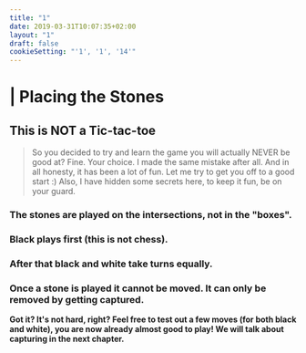 ```yaml
---
title: "1"
date: 2019-03-31T10:07:35+02:00
layout: "1"
draft: false
cookieSetting: "'1', '1', '14'"
---
```


# | Placing the Stones

## This is NOT a Tic-tac-toe

> So you decided to try and learn the game you will actually NEVER be good at? Fine. Your choice. I made the same mistake after all. And in all honesty, it has been a lot of fun. Let me try to get you off to a good start :) Also, I have hidden some secrets here, to keep it fun, be on your guard.

### The stones are played on the **intersections**, not in the "boxes".

### **Black** plays first (this is not chess).

### After that black and white take turns **equally**.

### Once a stone is played it cannot be moved. It can only be removed by getting **captured**.

**Got it? It's not hard, right? Feel free to test out a few moves (for both black and white), you are now already almost good to play! We will talk about capturing in the next chapter.**